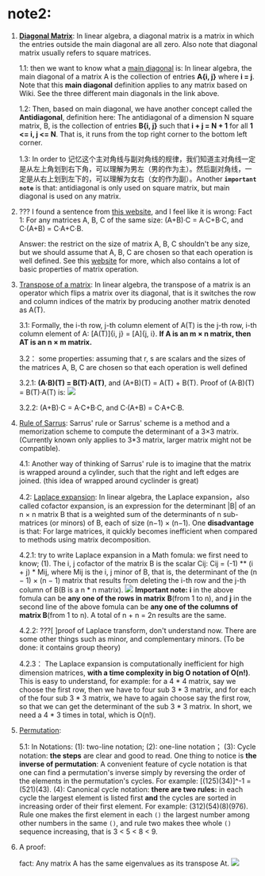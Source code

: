 # note2:

1. **[Diagonal Matrix](https://en.wikipedia.org/wiki/Diagonal_matrix)**: In linear algebra, a diagonal matrix is a matrix in which the entries outside the main diagonal are all zero. Also note that diagonal matrix usually refers to square matrices.

    1.1: then we want to know what a [main diagonal](https://en.wikipedia.org/wiki/Main_diagonal) is: In linear algebra, the main diagonal of a matrix A is the collection of entries **A{i, j}** where **i = j**. Note that this  **main diagonal** definition applies to any matrix based on Wiki. See the three different main diagonals in the link above.

    1.2: Then, based on main diagonal, we have another concept called the **Antidiagonal**, definition here: The antidiagonal of a dimension N square matrix, B, is the collection of entries **B{i, j}** such that **i + j = N + 1** for all **1 <= i, j <= N**. That is, it runs from the top right corner to the bottom left corner.

    1.3: In order to 记忆这个主对角线与副对角线的规律，我们知道主对角线一定是从左上角划到右下角，可以理解为男左（男的作为主）。然后副对角线，一定是从右上划到左下的，可以理解为女右（女的作为副）。Another **`important note`** is that: antidiagonal is only used on square matrix, but main diagonal is used on any matrix.

2. ??? I found a sentence from [this website](http://pi.math.cornell.edu/~mec/Winter2009/RalucaRemus/Lecture1/lecture1.html), and I feel like it is wrong: Fact 1: For any matrices A, B, C of the same size: (A+B)·C = A·C+B·C, and C·(A+B) = C·A+C·B. 
    
    Answer: the restrict on the size of matrix A, B, C shouldn't be any size, but we should assume that A, B, C are chosen so that each operation is well defined. See this [website](http://math.mit.edu/~dyatlov/54summer10/matalg.pdf) for more, which also contains a lot of basic properties of matrix operation.
    

3. [Transpose of a matrix](https://en.wikipedia.org/wiki/Transpose): In linear algebra, the transpose of a matrix is an operator which flips a matrix over its diagonal, that is it switches the row and column indices of the matrix by producing another matrix denoted as A(T).

    3.1: Formally, the i-th row, j-th column element of A(T) is the j-th row, i-th column element of A: [A(T)]{i, j} = [A]{j, i}. **If A is an m × n matrix, then AT is an n × m matrix.**

    3.2： some properties: assuming that r, s are scalars and the sizes of the matrices A, B, C are chosen so that each operation is well defined

    3.2.1: **(A·B)(T) = B(T)·A(T)**, and (A+B)(T) = A(T) + B(T). Proof of (A·B)(T) = B(T)·A(T) is: ![](https://i.imgur.com/NcLLfFT.jpg)

    3.2.2: (A+B)·C = A·C+B·C, and C·(A+B) = C·A+C·B.
    
4. [Rule of Sarrus](https://en.wikipedia.org/wiki/Rule_of_Sarrus): Sarrus' rule or Sarrus' scheme is a method and a memorization scheme to compute the determinant of a 3×3 matrix. (Currently known only applies to 3*3 matrix, larger matrix might not be compatible).

    4.1: Another way of thinking of Sarrus' rule is to imagine that the matrix is wrapped around a cylinder, such that the right and left edges are joined. (this idea of wrapped around cyclinder is great)

    4.2: [Laplace expansion](https://en.wikipedia.org/wiki/Laplace_expansion): In linear algebra, the Laplace expansion，also called cofactor expansion, is an expression for the determinant |B| of an n × n matrix B that is a weighted sum of the determinants of n sub-matrices (or minors) of B, each of size (n−1) × (n−1). One **disadvantage** is that: For large matrices, it quickly becomes inefficient when compared to methods using matrix decomposition.

    4.2.1: try to write Laplace expansion in a Math fomula: we first need to know; (1). The i, j cofactor of the matrix B is the scalar Cij: Cij = (-1) ** (i + j) * Mij, where Mij is the i, j minor of B, that is, the determinant of the (n − 1) × (n − 1) matrix that results from deleting the i-th row and the j-th column of B(B is a n * n matrix). ![](https://i.imgur.com/18hBLSS.png)
    **Important note:** **i** in the above fomula can be **any one of the rows in matrix** **B**(from 1 to n), and **j** in the second line of the above fomula can be **any one of the columns of matrix B**(from 1 to n). A total of n + n = 2n results are the same.
    
    4.2.2: ???[ ]proof of Laplace transform, don't understand now. There are some other things such as minor, and complementary minors. (To be done: it contains group theory)

    4.2.3： The Laplace expansion is computationally inefficient for high dimension matrices, **with a time complexity in big O notation of O(n!)**. This is easy to understand, for example: for a 4 * 4 matrix, say we choose the first row, then we have to four sub 3 * 3 matrix, and for each of the four sub 3 * 3 matrix, we have to again choose say the first row, so that we can get the determinant of the sub 3 * 3 matrix. In short, we need a 4 * 3 times in total, which is O(n!).


5. [Permutation](https://en.wikipedia.org/wiki/Permutation#Two-line_notation): 

    5.1: In Notations: (1): two-line notation; (2): one-line notation； (3): Cycle notation: **the steps** are clear and good to read. One thing to notice is **the inverse of permutation**: A convenient feature of cycle notation is that one can find a permutation's inverse simply by reversing the order of the elements in the permutation's cycles. For example: [(125)(34)]^-1 = (521)(43). (4): Canonical cycle notation: **there are two rules:** in each cycle the largest element is listed first **and** the cycles are sorted in increasing order of their first element. For example: (312)(54)(8)(976). Rule one makes the first element in each ```()``` the largest number among other numbers in the same ```()```, and rule two makes thee whole ```()``` sequence increasing, that is 3 < 5 < 8 < 9.


6. A proof:

    fact: Any matrix A has the same eigenvalues as its transpose At.
    ![](https://i.imgur.com/m92kchu.jpg)






    




    